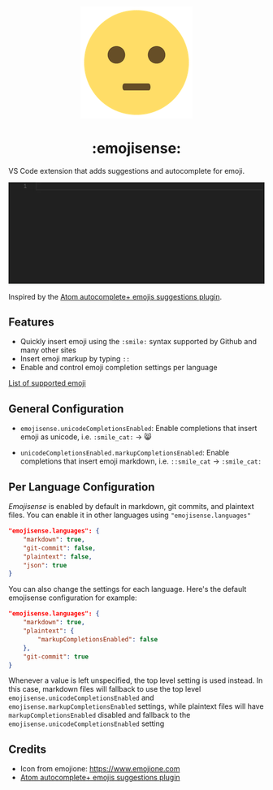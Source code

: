 <div align="center">
    <img src="/media/icon.png?raw=true" alt=":emojisense:" />
    <h1>:emojisense:</h1>
</div>

VS Code extension that adds suggestions and autocomplete for emoji.

![Example](/media/example.gif?raw=true)

 Inspired by the [Atom autocomplete+ emojis suggestions plugin][atom].


## Features

- Quickly insert emoji using the `:smile:` syntax supported by Github and many other sites
- Insert emoji markup by typing `::`
- Enable and control emoji completion settings per language

 [List of supported emoji][cheat]


## General Configuration

- `emojisense.unicodeCompletionsEnabled`: Enable completions that insert emoji as unicode, i.e. `:smile_cat:` -> 😸

- `unicodeCompletionsEnabled.markupCompletionsEnabled`: Enable completions that insert emoji markdown, i.e. `::smile_cat` -> `:smile_cat:`

## Per Language Configuration
*Emojisense* is enabled by default in markdown, git commits, and plaintext files. You can enable it in other languages using `"emojisense.languages"`

```json
"emojisense.languages": {
    "markdown": true,
    "git-commit": false,
    "plaintext": false,
    "json": true
}
```

You can also change the settings for each language. Here's the default emojisense configuration for example:

```json
"emojisense.languages": {
    "markdown": true,
    "plaintext": {
        "markupCompletionsEnabled": false
    },
    "git-commit": true
}
```

Whenever a value is left unspecified, the top level setting is used instead. In this case, markdown files will fallback to use the top level `emojisense.unicodeCompletionsEnabled` and `emojisense.markupCompletionsEnabled` settings, while plaintext files will have `markupCompletionsEnabled` disabled and fallback to the `emojisense.unicodeCompletionsEnabled` setting



## Credits

- Icon from emojione: https://www.emojione.com
- [Atom autocomplete+ emojis suggestions plugin][atom]


[atom]: https://atom.io/packages/autocomplete-emojis
[cheat]: https://www.webpagefx.com/tools/emoji-cheat-sheet/